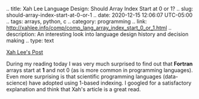 .. title: Xah Lee Language Design: Should Array Index Start at 0 or 1?
.. slug: should-array-index-start-at-0-or-1
.. date: 2020-12-15 12:06:07 UTC-05:00
.. tags: arrays, python, c
.. category: programming
.. link: http://xahlee.info/comp/comp_lang_array_index_start_0_or_1.html
.. description: An interesting look into language design history and decision making
.. type: text

[Xah Lee's Post](http://xahlee.info/comp/comp_lang_array_index_start_0_or_1.html)

During my reading today I was very much surprised to find out that **Fortran** arrays start at **1** and not 0 (as is more common in programming languages). Even more surprising is that scientific programming languages (data-science) have adopted using 1-based indexing. I googled for a satisfactory explanation and think that Xah's article is a great read. 